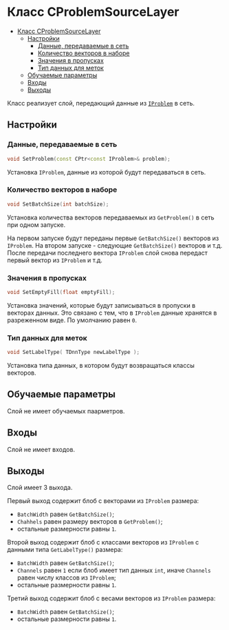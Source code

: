 # Класс CProblemSourceLayer

<!-- TOC -->

- [Класс CProblemSourceLayer](#класс-cproblemsourcelayer)
    - [Настройки](#настройки)
        - [Данные, передаваемые в сеть](#данные-передаваемые-в-сеть)
        - [Количество векторов в наборе](#количество-векторов-в-наборе)
        - [Значения в пропусках](#значения-в-пропусках)
        - [Тип данных для меток](#тип-данных-для-меток)
    - [Обучаемые параметры](#обучаемые-параметры)
    - [Входы](#входы)
    - [Выходы](#выходы)

<!-- /TOC -->

Класс реализует слой, передающий данные из [`IProblem`](../../ClassificationAndRegression/Problems.md) в сеть.

## Настройки

### Данные, передаваемые в сеть

```c++
void SetProblem(const CPtr<const IProblem>& problem);
```

Установка `IProblem`, данные из которой будут передаваться в сеть.

### Количество векторов в наборе

```c++
void SetBatchSize(int batchSize);
```

Установка количества векторов передаваемых из `GetProblem()` в сеть при одном запуске.

На первом запуске будут переданы первые `GetBatchSize()` векторов из `IProblem`. На втором запуске - следующие `GetBatchSize()` векторов и т.д.
После передачи последнего вектора `IProblem` слой снова передаст первый вектор из `IProblem` и т.д.

### Значения в пропусках

```c++
void SetEmptyFill(float emptyFill);
```

Установка значений, которые будут записываться в пропуски в векторах данных. Это связано с тем, что в `IProblem` данные хранятся в разреженном виде. По умолчанию равен `0`.

### Тип данных для меток

```c++
void SetLabelType( TDnnType newLabelType );
```

Установка типа данных, в котором будут возвращаться классы векторов.

## Обучаемые параметры

Слой не имеет обучаемых паарметров.

## Входы

Слой не имеет входов.

## Выходы

Слой имеет 3 выхода.

Первый выход содержит блоб с векторами из `IProblem` размера:

- `BatchWidth` равен `GetBatchSize()`;
- `Chahhels` равен размеру векторов в `GetProblem()`;
- остальные размерности равны `1`.

Второй выход содержит блоб с классами векторов из `IProblem` с данными типа `GetLabelType()` размера:

- `BatchWidth` равен `GetBatchSize()`;
- `Channels` равен `1` если блоб имеет тип данных `int`, иначе `Channels` равен числу классов из `IProblem`;
- остальные размерности равны `1`.

Третий выход содержит блоб с весами векторов из `IProblem` размера:

- `BatchWidth` равен `GetBatchSize()`;
- остальные размерности равны `1`.
